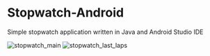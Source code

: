 # Stopwatch-Android
Simple stopwatch application written in Java and Android Studio IDE

![stopwatch_main](https://user-images.githubusercontent.com/32717636/134786505-b0b43be7-65c7-4d70-b9fa-ebb451056a06.jpg)
![stopwatch_last_laps](https://user-images.githubusercontent.com/32717636/134786503-3d63bbb0-a30d-48d9-9946-b12ae496f093.jpg)

